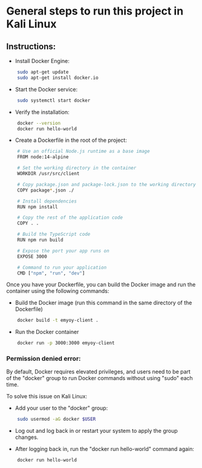# General steps to run this project in Kali Linux

## Instructions:

- Install Docker Engine:
```sh
    sudo apt-get update
    sudo apt-get install docker.io
```

- Start the Docker service:
```sh
    sudo systemctl start docker
```

- Verify the installation:
```sh
    docker --version
    docker run hello-world
```

- Create a Dockerfile in the root of the project:
```sh
    # Use an official Node.js runtime as a base image
    FROM node:14-alpine

    # Set the working directory in the container
    WORKDIR /usr/src/client

    # Copy package.json and package-lock.json to the working directory
    COPY package*.json ./

    # Install dependencies
    RUN npm install

    # Copy the rest of the application code
    COPY . .

    # Build the TypeScript code
    RUN npm run build

    # Expose the port your app runs on
    EXPOSE 3000

    # Command to run your application
    CMD ["npm", "run", "dev"]
```

Once you have your Dockerfile, you can build the Docker image and run the container using the following commands:

- Build the Docker image (run this command in the same directory of the Dockerfile)
```sh
    docker build -t emyoy-client .
```

- Run the Docker container
```sh
    docker run -p 3000:3000 emyoy-client
```

### Permission denied error:

By default, Docker requires elevated privileges, and users need to be part of the "docker" group to run Docker commands without using "sudo" each time.

To solve this issue on Kali Linux:

- Add your user to the "docker" group:
```sh
    sudo usermod -aG docker $USER
```

- Log out and log back in or restart your system to apply the group changes.

- After logging back in, run the "docker run hello-world" command again:
```sh
    docker run hello-world
```